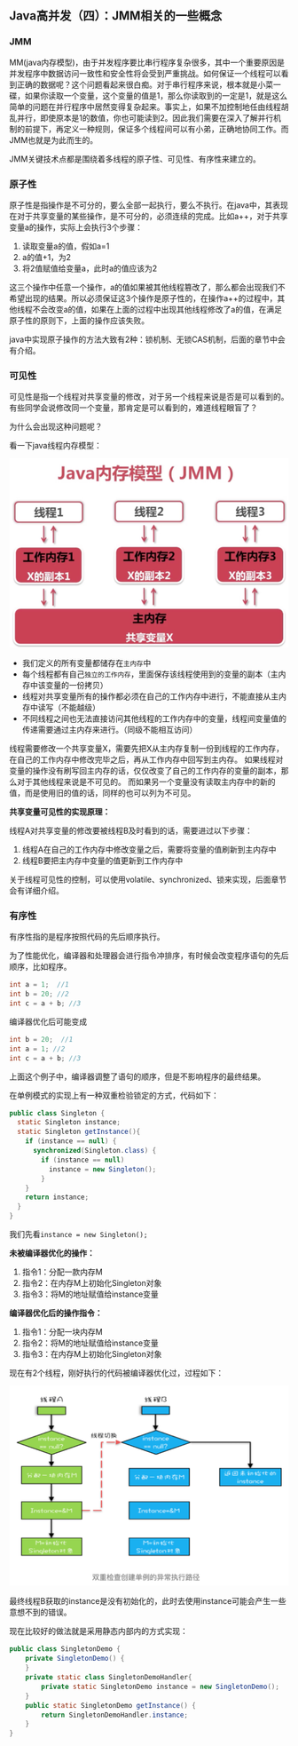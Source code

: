 ## Java高并发（四）：JMM相关的一些概念

### JMM

MM(java内存模型)，由于并发程序要比串行程序复杂很多，其中一个重要原因是并发程序中数据访问一致性和安全性将会受到严重挑战。如何保证一个线程可以看到正确的数据呢？这个问题看起来很白痴。对于串行程序来说，根本就是小菜一碟，如果你读取一个变量，这个变量的值是1，那么你读取到的一定是1，就是这么简单的问题在并行程序中居然变得复杂起来。事实上，如果不加控制地任由线程胡乱并行，即使原本是1的数值，你也可能读到2。因此我们需要在深入了解并行机制的前提下，再定义一种规则，保证多个线程间可以有小弟，正确地协同工作。而JMM也就是为此而生的。

JMM关键技术点都是围绕着多线程的原子性、可见性、有序性来建立的。

### 原子性

原子性是指操作是不可分的，要么全部一起执行，要么不执行。在java中，其表现在对于共享变量的某些操作，是不可分的，必须连续的完成。比如a++，对于共享变量a的操作，实际上会执行3个步骤：
1. 读取变量a的值，假如a=1
2. a的值+1，为2
3. 将2值赋值给变量a，此时a的值应该为2

这三个操作中任意一个操作，a的值如果被其他线程篡改了，那么都会出现我们不希望出现的结果。所以必须保证这3个操作是原子性的，在操作a++的过程中，其他线程不会改变a的值，如果在上面的过程中出现其他线程修改了a的值，在满足原子性的原则下，上面的操作应该失败。

java中实现原子操作的方法大致有2种：锁机制、无锁CAS机制，后面的章节中会有介绍。

### 可见性

可见性是指一个线程对共享变量的修改，对于另一个线程来说是否是可以看到的。有些同学会说修改同一个变量，那肯定是可以看到的，难道线程眼盲了？

为什么会出现这种问题呢？

看一下java线程内存模型：

![Java高并发（四）：JMM相关的一些概念_1.png](./pics/Java高并发（四）：JMM相关的一些概念_1.png)

- 我们定义的所有变量都储存在```主内存```中
- 每个线程都有自己```独立的工作内存```，里面保存该线程使用到的变量的副本（主内存中该变量的一份拷贝）
- 线程对共享变量所有的操作都必须在自己的工作内存中进行，不能直接从主内存中读写（不能越级）
- 不同线程之间也无法直接访问其他线程的工作内存中的变量，线程间变量值的传递需要通过主内存来进行。（同级不能相互访问）

线程需要修改一个共享变量X，需要先把X从主内存复制一份到线程的工作内存，在自己的工作内存中修改完毕之后，再从工作内存中回写到主内存。
如果线程对变量的操作没有刷写回主内存的话，仅仅改变了自己的工作内存的变量的副本，那么对于其他线程来说是不可见的。
而如果另一个变量没有读取主内存中的新的值，而是使用旧的值的话，同样的也可以列为不可见。

**共享变量可见性的实现原理：**

线程A对共享变量的修改要被线程B及时看到的话，需要进过以下步骤：
1. 线程A在自己的工作内存中修改变量之后，需要将变量的值刷新到主内存中
2. 线程B要把主内存中变量的值更新到工作内存中

关于线程可见性的控制，可以使用volatile、synchronized、锁来实现，后面章节会有详细介绍。

### 有序性

有序性指的是程序按照代码的先后顺序执行。

为了性能优化，编译器和处理器会进行指令冲排序，有时候会改变程序语句的先后顺序，比如程序。

```java
int a = 1;  //1
int b = 20; //2
int c = a + b; //3
```

编译器优化后可能变成

```java
int b = 20;  //1
int a = 1; //2
int c = a + b; //3
```

上面这个例子中，编译器调整了语句的顺序，但是不影响程序的最终结果。

在单例模式的实现上有一种双重检验锁定的方式，代码如下：

```java
public class Singleton {
  static Singleton instance;
  static Singleton getInstance(){
    if (instance == null) {
      synchronized(Singleton.class) {
        if (instance == null)
          instance = new Singleton();
        }
    }
    return instance;
  }
}
```

我们先看```instance = new Singleton();```

**未被编译器优化的操作：**
1. 指令1：分配一款内存M
2. 指令2：在内存M上初始化Singleton对象
3. 指令3：将M的地址赋值给instance变量

**编译器优化后的操作指令：**
1. 指令1：分配一块内存M
2. 指令2：将M的地址赋值给instance变量
3. 指令3：在内存M上初始化Singleton对象

现在有2个线程，刚好执行的代码被编译器优化过，过程如下：

![Java高并发（四）：JMM相关的一些概念_2.png](./pics/Java高并发（四）：JMM相关的一些概念_2.png)

最终线程B获取的instance是没有初始化的，此时去使用instance可能会产生一些意想不到的错误。


现在比较好的做法就是采用静态内部内的方式实现：

```java
public class SingletonDemo {
    private SingletonDemo() {
    }
    private static class SingletonDemoHandler{
        private static SingletonDemo instance = new SingletonDemo();
    }
    public static SingletonDemo getInstance() {
        return SingletonDemoHandler.instance;
    }
}
```